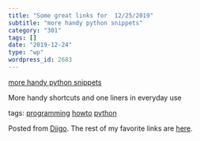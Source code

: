 ```yaml
---
title: "Some great links for  12/25/2019"
subtitle: "more handy python snippets"
category: "301"
tags: []
date: "2019-12-24"
type: "wp"
wordpress_id: 2683
---
```

[more handy python snippets ](https://link.medium.com/U8bjsYsqG2) 

More handy shortcuts and one liners in everyday use

 tags: [programming](https://www.diigo.com/user/pitosalas/programming) [howto](https://www.diigo.com/user/pitosalas/howto) [python](https://www.diigo.com/user/pitosalas/python)

Posted from [Diigo](https://www.diigo.com). The rest of my favorite links are [here](https://www.diigo.com/user/pitosalas).